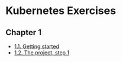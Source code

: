 # Kubernetes Exercises

## Chapter 1
- [1.1. Getting started](https://github.com/andyathsid/moocfi-devopswithk8s-exercises/tree/1.1/log_output)
- [1.2. The project, step 1](https://github.com/andyathsid/moocfi-devopswithk8s-exercises/tree/1.2/the_project)